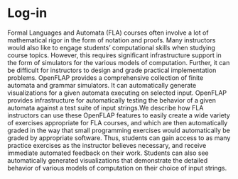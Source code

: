 # Log-in
Formal Languages and Automata (FLA) courses often involve a lot
of mathematical rigor in the form of notation and proofs. Many
instructors would also like to engage students’ computational skills
when studying course topics. However, this requires significant
infrastructure support in the form of simulators for the various
models of computation. Further, it can be difficult for instructors to
design and grade practical implementation problems. OpenFLAP
provides a comprehensive collection of finite automata and grammar
simulators. It can automatically generate visualizations for a
given automata executing on selected input. OpenFLAP provides
infrastructure for automatically testing the behavior of a given
automata against a test suite of input strings.We describe how FLA
instructors can use these OpenFLAP features to easily create a wide
variety of exercises appropriate for FLA courses, and which are then
automatically graded in the way that small programming exercises
would automatically be graded by appropriate software. Thus, students
can gain access to as many practice exercises as the instructor
believes necessary, and receive immediate automated feedback on
their work. Students can also see automatically generated visualizations
that demonstrate the detailed behavior of various models
of computation on their choice of input strings.
